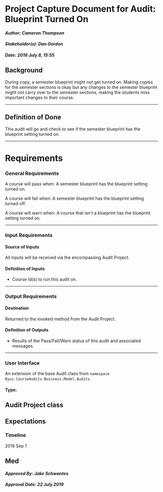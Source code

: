 # Project Capture Document for Audit: Blueprint Turned On
#### *Author: Cameron Thompson*
#### *Stakeholder(s): Dan Gordon*
#### *Date: 2019 July 8, 15:55*
## Background

During copy, a semester blueprint might not get turned on. Making copies for the semester sections is okay but any changes to the semester blueprint might not carry over to the semester sections, making the students miss important changes to their course.


-----
## Definition of Done

This audit will go and check to see if the semester blueprint has the blueprint setting turned on. 

-----
# Requirements
### General Requirements
<!-- What counts as pass/fail/warn? -->
A course will pass when: A semester blueprint has the blueprint setting turned on. 

A course will fail when: A semester blueprint has the blueprint setting turned off.

A course will warn when: A course that isn't a blueprint has the blueprint setting turned on.

---
### Input Requirements
#### Source of Inputs
All inputs will be received via the encompassing Audit Project.
#### Definition of Inputs
<!-- TBD: do not fill out just yet -->
- Course Id(s) to run this audit on.
---
### Output Requirements
#### Destination
Returned to the invoked method from the Audit Project.
#### Definition of Outputs
<!-- TBD: do not fill out just yet -->
- Results of the Pass/Fail/Warn status of this audit and associated messages.
---
### User Interface
An extension of the base Audit class from `namespace Byui.CourseAudits.Business.Model.Audits`.
#### Type:
Audit Project class
-----
## Expectations
### Timeline
<!-- What is the deadline? 2019 Sep 1? -->
2019 Sep 1
<!-- What priority is this audit? -->
Med
-----
#### *Approved By: Jake Schwantes* 
#### *Approval Date: 22 July 2019*
